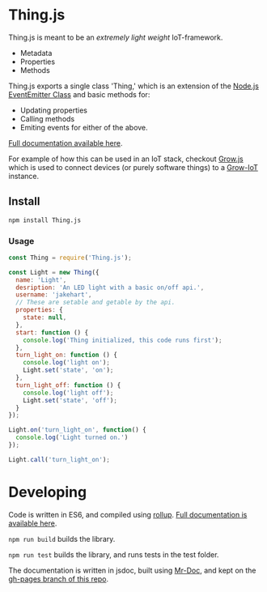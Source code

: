 # Thing.js

Thing.js is meant to be an *extremely light weight* IoT-framework.

* Metadata
* Properties
* Methods

Thing.js exports a single class 'Thing,' which is an extension of the [Node.js EventEmitter Class](https://nodejs.org/api/events.html) and basic methods for:

* Updating properties
* Calling methods
* Emiting events for either of the above.

[Full documentation available here](http://commongarden.github.io/Thing.js/docs/Thing.js.html).

For example of how this can be used in an IoT stack, checkout [Grow.js](https://github.com/CommonGarden/Grow.js) which is used to connect devices (or purely software things) to a [Grow-IoT](https://github.com/CommonGarden/Grow-IoT) instance.

## Install
```bash
npm install Thing.js
```

### Usage
```javascript
const Thing = require('Thing.js');

const Light = new Thing({
  name: 'Light',
  desription: 'An LED light with a basic on/off api.',
  username: 'jakehart',
  // These are setable and getable by the api.
  properties: {
    state: null,
  },
  start: function () {
    console.log('Thing initialized, this code runs first');
  },
  turn_light_on: function () {
    console.log('light on');
    Light.set('state', 'on');
  },
  turn_light_off: function () {
    console.log('light off');
    Light.set('state', 'off');
  }
});

Light.on('turn_light_on', function() {
  console.log('Light turned on.')
});

Light.call('turn_light_on');

```

# Developing

Code is written in ES6, and compiled using [rollup](https://github.com/rollup/rollup). [Full documentation is available here](http://commongarden.github.io/Thing.js/docs/Thing.js.html).

`npm run build` builds the library.

`npm run test` builds the library, and runs tests in the test folder.

The documentation is written in jsdoc, built using [Mr-Doc](https://mr-doc.github.io/), and kept on the [gh-pages branch of this repo](https://github.com/CommonGarden/Thing.js/tree/gh-pages).